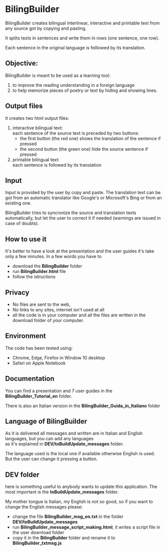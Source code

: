 # BilingBuilder
BilingBuilder creates bilingual interlinear, interactive and printable text  from any source got by copying and pasting.

It splits texts in sentences and write  them in rows (one sentence, one row).

Each sentence in the original language is folllowed by its translation.  

## Objective: 
  BilingBuilder is meant to be used as a learning tool:
  1. to improve the reading understanding in a foreign language 
  2. to help memorize pieces of poetry or text by hiding and showing lines.   

## Output files
It creates two html output files:
1. interactive bilingual text:   
    each sentence of the source text is preceded by two buttons:
      * the first button (the red one) shows the translation of the sentence if pressed 
      * the second button (the green one) hide the source sentence if pressed
2. printable bilingual text:  
   each sentence is followed by its translation 
 
## Input
Input is provided by the user by copy and paste.
The translation text can be got from an automatic translator like Google's or  Microsoft's Bing 
or from an existing one. 

BilingBuilder tries to syncronize the source and translation texts automatically, 
but let the user to correct it if needed  (warnings are issued in case of doubts). 

## How to use it
It's better to have a look at the presentation and the user guides it's take only a few minutes.
In a few words you have to  
* download the **BilingBuilder** folder
* run  **BilingBuilder.html** file 
* follow the istructions 

## Privacy 
* No files are sent to the web, 
* No links to any sites, internet isn't used at all 
* all the code is in your computer and  all the files are written in the download folder of your computer.  

## Environment
The code has been tested using:
* Chrome, Edge, Firefox in Window 10 desktop 
* Safari on Apple Notebook  

## Documentation
You can find a presentation and 7 user guides in the  **BilingBuilder_Tutorial_en** folder.

There is also an Italian version in the  **BilingBuilder_Guida_in_Italiano** folder

## Language of BilingBuilder
As it is delivered all messages and written are in Italian and English languages, but you can add any languages  
as it's explained in **DEV/toBuildUpdate_messages** folder.

The language used is the local one if available otherwise English is used.  But the user can change it pressing a button.

## DEV folder
here is something useful to anybody wants to update this application. 
The most important is the **toBuildUpdate_messages**  folder.

My mother tongue is Italian, my English is not so good, so if you want to change the English messages please:
* change the file **BilingBuilder_msg_en.txt**  in the folder **DEV/toBuildUpdate_messages** 
* run **BilingBuilder_message_script_making.html**,  it writes a script file in the user download folder
* copy it in the **BilingBuilder** folder and rename it to **BilingBuilder_txtmsg.js**
 



